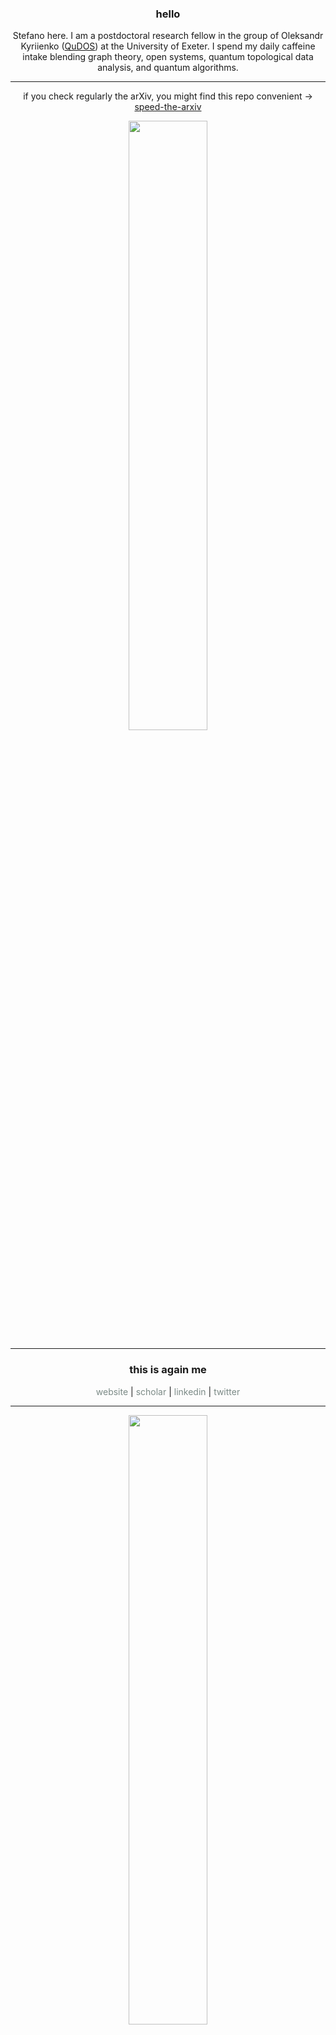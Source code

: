 <h3 align="center">hello</h3>
<p align="center">Stefano here. I am a postdoctoral research fellow in the group of Oleksandr Kyriienko (<a href="https://kyriienko.github.io/index.html">QuDOS</a>) at the University of Exeter. I spend my daily caffeine intake blending graph theory, open systems, quantum topological data analysis, and quantum algorithms.</p>

<hr>

<p align="center">if you check regularly the arXiv, you might find this repo convenient -> <a href="https://github.com/mekise/speed-the-arxiv">speed-the-arxiv</a></p>
<p align="center"><img height="50%" width="auto" src="https://github-readme-stats-mekise.vercel.app/api/pin/?username=mekise&repo=speed-the-arxiv&show_owner=true&title_color=fff\&icon_color=f9f9f9\&text_color=9f9f9f\&bg_color=151515"/></p>

<hr>

<h3 align="center">this is again me</h3>
<p align="center">
    <a style="color:#7b8a86; text-decoration:none" href="https://www.stefanoscali.xyz/">website</a> |
    <a style="color:#7b8a86; text-decoration:none" href="https://scholar.google.com/citations?user=j7dg-xwAAAAJ&hl=en">scholar</a> |
    <a style="color:#7b8a86; text-decoration:none" href="https://www.linkedin.com/in/stefano-scali/">linkedin</a> |
    <a style="color:#7b8a86; text-decoration:none" href="https://twitter.com/phystefano">twitter</a></div>
</p>

<hr>

<p align="center">
    <img height="50%" width="auto" src ="https://github-readme-stats-mekise.vercel.app/api?username=mekise&show_icons=true&rank_icon=github&count_private=true&theme=transparent&hide_border=true&hide=contribs,issues,prs">
    <img height="50%" width="auto" src ="https://github-readme-stats-mekise.vercel.app/api/top-langs/?username=mekise&layout=compact&hide_border=true&theme=transparent&langs_count=6&hide=jupyter%20notebook">
    <img height="50%" width="auto" src ="https://github-readme-streak-stats.herokuapp.com?user=mekise&theme=transparent&hide_border=true">
</p>

<hr>

<h3 align="center">people passing by</h3>
<p align="center"><img height="50%" width="auto" src="https://visitor-badge.laobi.icu/badge?page_id=mekise"/></p>
